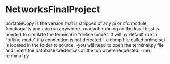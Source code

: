 # NetworksFinalProject

portableCopy is the version that is stripped of any pi or nfc module functionality and can run anywhere
  -mariadb running on the local host is needed to simulate the terminal in "online mode". It will by default run in "offline mode" if a connection is not detected.
  -a dump file called online.sql is located in the folder to source.
  -you will need to open the terminal.py file and insert the database credentials at the top where requested.
  -run terminal.py 
  
